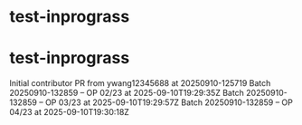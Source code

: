 # test-inprograss
# test-inprograss
Initial contributor PR from ywang12345688 at 20250910-125719
Batch 20250910-132859 – OP 02/23 at 2025-09-10T19:29:35Z
Batch 20250910-132859 – OP 03/23 at 2025-09-10T19:29:57Z
Batch 20250910-132859 – OP 04/23 at 2025-09-10T19:30:18Z
